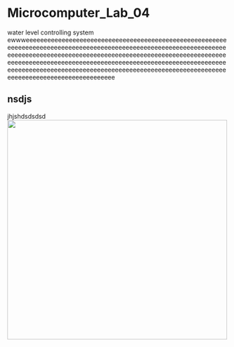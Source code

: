 # Microcomputer_Lab_04
water level controlling system ewwweeeeeeeeeeeeeeeeeeeeeeeeeeeeeeeeeeeeeeeeeeeeeeeeeeeeeeeeeeeeeeeeeeeeeeeeeeeeeeeeeeeeeeeeeeeeeeeeeeeeeeeeeeeeeeeeeeeeeeeeeeeeeeeeeeeeeeeeeeeeeeeeeeeeeeeeeeeeeeeeeeeeeeeeeeeeeeeeeeeeeeeeeeeeeeeeeeeeeeeeeeeeeeeeeeeeeeeeeeeeeeeeeeeeeeeeeeeeeeeeeeeeeeeeeeeeeeeeeeeeeeeeeeeeeeeeeeeeeeeeeeeeeeeeeeeeeeeeeeeeeeeeeeeeeeeeeeeeeeeeeeeeeeeeee
## nsdjs
jhjshdsdsdsd
<img src= "https://user-images.githubusercontent.com/111337119/184807559-2364dd7c-4554-4d67-a196-6be1d2bc4bd0.jpg" width=500>
